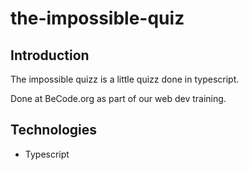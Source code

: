 # the-impossible-quiz


## Introduction

The impossible quizz is a little quizz done in typescript.

Done at BeCode.org as part of our web dev training.

## Technologies

- Typescript

